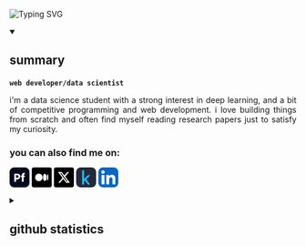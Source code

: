 ![Typing SVG](https://readme-typing-svg.demolab.com?font=Jersey+10&size=45&pause=400&vCenter=true&center=false&width=800&color=3cd070&lines=welcome+to+my+github+profile+:];make+sure+to+follow+and+leave+a+star!;)

<details open>
<summary><h2>summary</h2></summary>

**`web developer/data scientist`**

<p align="justify">i'm a data science student with a strong interest in deep learning, and a bit of competitive programming and web development. i love building things from scratch and often find myself reading research papers just to satisfy my curiosity.</p> 

<h3>you can also find me on:</h3>

<p align="left">
<a href="https://akaswang.in" target="_blank"><img align="center" width="35px" src="icons/socials/portfolio.svg" alt="akaswang"/></a>
<a href="https://akaswang.medium.com/" target="_blank"><img align="center" src="icons/socials/medium.svg" width="35px" alt="medium"/></a>
<a href="https://x.com/akaswang" target="_blank"><img align="center" src="icons/socials/x.svg" width="35px" alt="x"/></a>
<a href="https://www.kaggle.com/akaswang" target="_blank"><img align="center" width="35px" src="icons/socials/kaggle-auto.svg" alt="kaggle"/></a> 
<a href="https://linkedin.com/in/akaswang" target="_blank"><img align="center" src="icons/socials/linkedin.svg" width="35px" alt="linkedin"/></a>
</p>

</details>

<!--
<details>
<summary><h2>languages and tools</h2></summary>

<h3>programming languages:</h3>
<p align="left">
<img src="icons/skills/assembly.svg" width="35px" alt="assembly"/>
<img src="icons/skills/webassembly.svg" width="35px" alt="webassembly"/>
<img src="icons/skills/c.svg" width="35px" alt="c"/>
<img src="icons/skills/cpp.svg" width="35px" alt="cpp"/>
<img src="icons/skills/java-auto.svg" width="35px" alt="java"/>
<img src="icons/skills/python-auto.svg" width="35px" alt="python"/>
<img src="icons/skills/golang.svg" width="35px" alt="golang"/>
<img src="icons/skills/r-auto.svg" width="35px" alt="r"/>
<img src="icons/skills/javascript.svg" width="35px" alt="javascript"/>
<img src="icons/skills/typescript.svg" width="35px" alt="typescript"/>
<img src="icons/skills/solidity.svg" width="35px" alt="solidity"/>
<img src="icons/skills/yaml-auto.svg" width="35px" alt="yaml"/>
</p>

<h3>web development:</h3>
<p align="left">
<img src="icons/skills/html.svg" width="35px" alt="html"/>
<img src="icons/skills/css.svg" width="35px" alt="css"/>
<img src="icons/skills/react-auto.svg" width="35px" alt="react"/>
<img src="icons/skills/nextjs-auto.svg" width="35px" alt="nextjs"/>
<img src="icons/skills/svelte.svg" width="35px" alt="svelte"/>
<img src="icons/skills/nuxtjs-auto.svg" width="35px" alt="nuxtjs"/>
<img src="icons/skills/nodejs-auto.svg" width="35px" alt="nodejs"/>
<img src="icons/skills/tailwindcss-auto.svg" width="35px" alt="tailwindcss"/>
<img src="icons/skills/expressjs-auto.svg" width="35px" alt="expressjs"/>
<img src="icons/skills/threejs-auto.svg" width="35px" alt="threejs"/>
<img src="icons/skills/django.svg" width="35px" alt="django"/>
<img src="icons/skills/dotnet.svg" width="35px" alt="dotnet"/>
<img src="icons/skills/webflow.svg" width="35px" alt="webflow"/>
<img src="icons/skills/socketio-auto.svg" width="35px" alt="socketio"/>
<img src="icons/skills/shadcn-auto.svg" width="35px" alt="shadcn"/>
</p>

<h3>databases & clouds:</h3>
<p align="left">
<img src="icons/skills/mysql-auto.svg" width="35px" alt="mysql"/>
<img src="icons/skills/postgresql-auto.svg" width="35px" alt="postgresql"/>
<img src="icons/skills/mongodb.svg" width="35px" alt="mongodb"/>
<img src="icons/skills/surrealdb-auto.svg" width="35px" alt="surrealdb"/>
<img src="icons/skills/supabase-auto.svg" width="35px" alt="supabase"/>
<img src="icons/skills/aws-auto.svg" width="35px" alt="aws"/>
<img src="icons/skills/azure-auto.svg" width="35px" alt="azure"/>
<img src="icons/skills/docker.svg" width="35px" alt="docker"/>
<img src="icons/skills/vercel-auto.svg" width="35px" alt="vercel"/>
</p>

<h3>machine learning & data science:</h3>
<p align="left">
<img src="icons/skills/pytorch-auto.svg" width="35px" alt="pytorch"/>
<img src="icons/skills/scikitlearn-auto.svg" width="35px" alt="scikitlearn"/>
<img src="icons/skills/numpy-auto.svg" width="35px" alt="numpy"/>
<img src="icons/skills/pandas-auto.svg" width="35px" alt="pandas"/>
<img src="icons/skills/matlab-auto.svg" width="35px" alt="matlab"/>
<img src="icons/skills/tableau-auto.svg" width="35px" alt="tableau"/>
</p>

<h3>tools & other:</h3>
<p align="left">
<img src="icons/skills/postman.svg" width="35px" alt="postman"/>
<img src="icons/skills/raspberrypi-auto.svg" width="35px" alt="raspberrypi"/>
<img src="icons/skills/arduino.svg" width="35px" alt="arduino"/>
<img src="icons/skills/solana-auto.svg" width="35px" alt="solana"/>
</p>

</details>
-->


<details>
<summary><h2>github statistics</h2></summary>

<img src="https://github-readme-stats.vercel.app/api?username=akaswang&hide_border=false&include_all_commits=false&count_private=false&title_color=3cd070&text_color=ffffff&icon_color=facc15&bg_color=1e1e1e" height="170">
&nbsp;
<img src="https://github-readme-stats.vercel.app/api/top-langs/?username=akaswang&hide_border=false&include_all_commits=false&count_private=false&layout=compact&title_color=3cd070&text_color=ffffff&icon_color=facc15&bg_color=1e1e1e" height="170">



<br/>

<b>note:</b> top languages is only a metric of the languages my public code consists of and doesn't reflect experience or skill level.

[![GitHub activity graph](https://github-readme-activity-graph.vercel.app/graph?username=akaswang&bg_color=1e1e1e&color=3cd070&line=facc15&point=ffffff&area=true&hide_border=false)](#)



</details>


